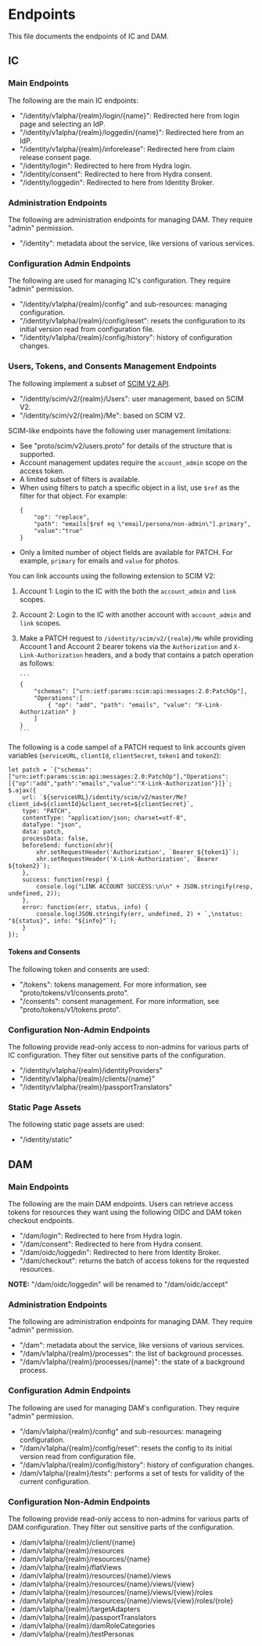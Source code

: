 # Endpoints

This file documents the endpoints of IC and DAM.

## IC

### Main Endpoints

The following are the main IC endpoints:

*  "/identity/v1alpha/{realm}/login/{name}": Redirected here from login page and selecting an IdP.
*  "/identity/v1alpha/{realm}/loggedin/{name}": Redirected here from an IdP.
*  "/identity/v1alpha/{realm}/inforelease": Redirected here from claim release consent page.
*  "/identity/login": Redirected to here from Hydra login.
*  "/identity/consent": Redirected to here from Hydra consent.
*  "/identity/loggedin": Redirected to here from Identity Broker.

### Administration Endpoints

The following are administration endpoints for managing DAM.
They require "admin" permission.

*  "/identity": metadata about the service, like versions of various services.

### Configuration Admin Endpoints

The following are used for managing IC's configuration.
They require "admin" permission.

*  "/identity/v1alpha/{realm}/config" and sub-resources: managing configuration.
*  "/identity/v1alpha/{realm}/config/reset": resets the configuration to its initial version read from configuration file.
*  "/identity/v1alpha/{realm}/config/history": history of configuration changes.

### Users, Tokens, and Consents Management Endpoints

The following implement a subset of [SCIM V2 API](https://tools.ietf.org/html/rfc7644#section-3.2).

*  "/identity/scim/v2/{realm}/Users": user management, based on SCIM V2.
*  "/identity/scim/v2/{realm}/Me": based on SCIM V2.

SCIM-like endpoints have the following user management limitations:

*  See "proto/scim/v2/users.proto" for details of the structure that is
   supported.
*  Account management updates require the `account_admin` scope on the access
   token.
*  A limited subset of filters is available.
*  When using filters to patch a specific object in a list, use `$ref` as the
   filter for that object. For example:
      ```
      {
          "op": "replace",
          "path": "emails[$ref eq \"email/persona/non-admin\"].primary",
          "value":"true"
      }
      ```
*  Only a limited number of object fields are available for PATCH. For example,
   `primary` for emails and `value` for photos.

You can link accounts using the following extension to SCIM V2:

1. Account 1: Login to the IC with the both the `account_admin` and `link`
   scopes.
2. Account 2: Login to the IC with another account with `account_admin` and
   `link` scopes.
3. Make a PATCH request to `/identity/scim/v2/{realm}/Me` while providing Account
   1 and Account 2 bearer tokens via the `Authorization` and
   `X-Link-Authorization` headers, and a body that contains a patch operation
   as follows:

       ```
       {
           "schemas": ["urn:ietf:params:scim:api:messages:2.0:PatchOp"],
           "Operations":[
               { "op": "add", "path": "emails", "value": "X-Link-Authorization" }
           ]
       }
       ```

The following is a code sampel of a PATCH request to link accounts given
variables (`serviceURL`, `clientId`, `clientSecret`, `token1` and `token2`):

```
let patch = `{"schemas":["urn:ietf:params:scim:api:messages:2.0:PatchOp"],"Operations":[{"op":"add","path":"emails","value":"X-Link-Authorization"}]}`;
$.ajax({
    url: `${serviceURL}/identity/scim/v2/master/Me?client_id=${clientId}&client_secret=${clientSecret}`,
    type: "PATCH",
    contentType: "application/json; charset=utf-8",
    dataType: "json",
    data: patch,
    processData: false,
    beforeSend: function(xhr){
        xhr.setRequestHeader('Authorization', `Bearer ${token1}`);
        xhr.setRequestHeader('X-Link-Authorization', `Bearer ${token2}`);
    },
    success: function(resp) {
        console.log("LINK ACCOUNT SUCCESS:\n\n" + JSON.stringify(resp, undefined, 2));
    },
    error: function(err, status, info) {
        console.log(JSON.stringify(err, undefined, 2) + `,\nstatus: "${status}", info: "${info}"`);
    }
});
```

#### Tokens and Consents

The following token and consents are used:

*  "/tokens": tokens management. For more information, see
   "proto/tokens/v1/consents.proto".
*  "/consents": consent management. For more information, see
   "proto/tokens/v1/tokens.proto".

### Configuration Non-Admin Endpoints

The following provide read-only access to non-admins for various parts of
IC configuration. They filter out sensitive parts of the configuration.

*  "/identity/v1alpha/{realm}/identityProviders"
*  "/identity/v1alpha/{realm}/clients/{name}"
*  "/identity/v1alpha/{realm}/passportTranslators"

### Static Page Assets

The following static page assets are used:

*  "/identity/static"

## DAM

### Main Endpoints

The following are the main DAM endpoints. Users can retrieve access tokens for
resources they want using the following OIDC and DAM token checkout endpoints.

*  "/dam/login": Redirected to here from Hydra login.
*  "/dam/consent": Redirected to here from Hydra consent.
*  "/dam/oidc/loggedin": Redirected to here from Identity Broker.
*  "/dam/checkout": returns the batch of access tokens for the requested
   resources.

**NOTE:** "/dam/oidc/loggedin" will be renamed to "/dam/oidc/accept"

### Administration Endpoints

The following are administration endpoints for managing DAM.
They require "admin" permission.

*  "/dam": metadata about the service, like versions of various services.
*  "/dam/v1alpha/{realm}/processes": the list of background processes.
*  "/dam/v1alpha/{realm}/processes/{name}": the state of a background process.

### Configuration Admin Endpoints

The following are used for managing DAM's configuration.
They require "admin" permission.

*  "/dam/v1alpha/{realm}/config" and sub-resources: manageing configuration.
*  "/dam/v1alpha/{realm}/config/reset": resets the config to its initial version read from configuration file.
*  "/dam/v1alpha/{realm}/config/history": history of configuration changes.
*  /dam/v1alpha/{realm}/tests": performs a set of tests for validity of the current configuration.

### Configuration Non-Admin Endpoints

The following provide read-only access to non-admins for various parts of
DAM configuration. They filter out sensitive parts of the configuration.

*  /dam/v1alpha/{realm}/client/{name}
*  /dam/v1alpha/{realm}/resources
*  /dam/v1alpha/{realm}/resources/{name}
*  /dam/v1alpha/{realm}/flatViews
*  /dam/v1alpha/{realm}/resources/{name}/views
*  /dam/v1alpha/{realm}/resources/{name}/views/{view}
*  /dam/v1alpha/{realm}/resources/{name}/views/{view}/roles
*  /dam/v1alpha/{realm}/resources/{name}/views/{view}/roles/{role}
*  /dam/v1alpha/{realm}/targetAdapters
*  /dam/v1alpha/{realm}/passportTranslators
*  /dam/v1alpha/{realm}/damRoleCategories
*  /dam/v1alpha/{realm}/testPersonas

